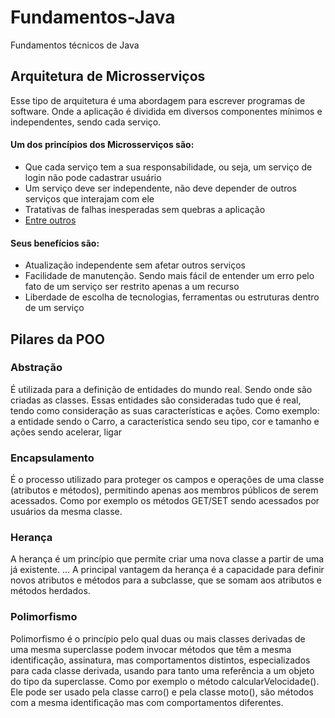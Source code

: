 # Fundamentos-Java
Fundamentos técnicos de Java

## Arquitetura de Microsserviços
Esse tipo de arquitetura é uma abordagem para escrever programas de software. Onde a aplicação é dividida em diversos componentes mínimos e independentes, sendo cada serviço.

#### Um dos princípios dos Microsserviços são:

- Que cada serviço tem a sua responsabilidade, ou seja, um serviço de login não pode cadastrar usuário
- Um serviço deve ser independente, não deve depender de outros serviços que interajam com ele
- Tratativas de falhas inesperadas sem quebras a aplicação 
- [Entre outros](https://medium.com/introducao-a-arquitetura-de-microservicos/introdu%C3%A7%C3%A3o-a-microsservi%C3%A7os-25378269e6f9)

#### Seus benefícios são:

- Atualização independente sem afetar outros serviços
- Facilidade de manutenção. Sendo mais fácil de entender um erro pelo fato de um serviço ser restrito apenas a um recurso
- Liberdade de escolha de tecnologias, ferramentas ou estruturas dentro de um serviço

## Pilares da POO

### Abstração
É utilizada para a definição de entidades do mundo real. Sendo onde são criadas as classes. Essas entidades são consideradas tudo que é real, tendo como consideração as suas características e ações. Como exemplo: a entidade sendo o Carro, a característica sendo seu tipo, cor e tamanho e ações sendo acelerar, ligar

### Encapsulamento 
É o processo utilizado para proteger os campos e operações de uma classe (atributos e métodos), permitindo apenas aos membros públicos de serem acessados. Como por exemplo os métodos GET/SET sendo acessados por usuários da mesma classe.

### Herança
A herança é um princípio que permite criar uma nova classe a partir de uma já existente. ... A principal vantagem da herança é a capacidade para definir novos atributos e métodos para a subclasse, que se somam aos atributos e métodos herdados.

### Polimorfismo
Polimorfismo é o princípio pelo qual duas ou mais classes derivadas de uma mesma superclasse podem invocar métodos que têm a mesma identificação, assinatura, mas comportamentos distintos, especializados para cada classe derivada, usando para tanto uma referência a um objeto do tipo da superclasse. 
Como por exemplo o método calcularVelocidade().  Ele pode ser usado pela classe carro() e pela classe moto(), são métodos com a mesma identificação mas com comportamentos diferentes.
